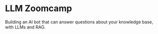 # LLM Zoomcamp
Building an AI bot that can answer questions about your knowledge base, with LLMs and RAG.